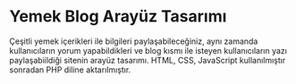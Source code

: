 # Yemek Blog Arayüz Tasarımı 
 Çeşitli yemek içerikleri ile bilgileri paylaşabileceğiniz, aynı zamanda kullanıcıların yorum yapabildikleri  ve blog kısmı ile isteyen kullanıcıların yazı paylaşabiildiği sitenin arayüz tasarımı. HTML, CSS, JavaScript kullanılmıştır sonradan PHP diline aktarılmıştır.
